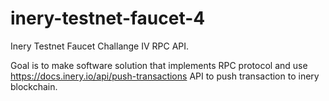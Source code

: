 # inery-testnet-faucet-4
Inery Testnet Faucet Challange IV RPC API.

Goal is to make software solution that implements RPC protocol 
and use https://docs.inery.io/api/push-transactions API to push transaction to inery blockchain.
